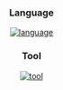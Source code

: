 <div align="center">
  
### Language
[![language](https://skillicons.dev/icons?i=js,ts,python,lua)](https://skillicons.dev)

### Tool
[![tool](https://skillicons.dev/icons?i=robloxstudio,vscode,git,github)](https://skillicons.dev)

</div>
